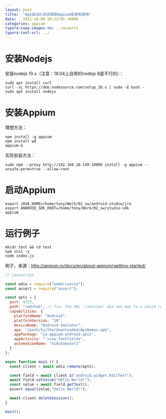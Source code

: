 ```yaml
---
layout: post
title:  "App自动化测试框架Appium安装和使用"
date:   2021-10-08 18:23:05 +0800
categories: appium
typora-copy-images-to: ../asserts
typora-root-url: ../
---
```



# 安装Nodejs
安装nodejs 10.x（注意：18.04上自带的nodejs 8是不行的）：
```
sudo apt install curl
curl -sL https://deb.nodesource.com/setup_10.x | sudo -E bash -
sudo apt install nodejs
```

# 安装Appium
理想方法：
```
npm install -g appium
npm install wd 
appium &

```

实际安装方法：
```
sudo npm --proxy http://192.168.10.149:10809 install -g appium --unsafe-perm=true --allow-root
```


# 启动Appium
```
export JAVA_HOME=/home/tony/Work/02_sw/android-studio/jre
export ANDROID_SDK_ROOT=/home/tony/Work/02_sw/studio-sdk
appium
```

# 运行例子
```
mkidr test && cd test
npm init -y
node index.js
```


例子，来源：http://appium.io/docs/en/about-appium/getting-started/
```javascript
// javascript

const wdio = require("webdriverio");
const assert = require("assert");

const opts = {
  port: 4723,
  path: "/wd/hub", // fix: The URL '/session' did not map to a valid resource
  capabilities: {
    platformName: "Android",
    platformVersion: "10",
    deviceName: "Android Emulator",
    app: "/path/to/the/downloaded/ApiDemos.apk",
    appPackage: "io.appium.android.apis",
    appActivity: ".view.TextFields",
    automationName: "UiAutomator2"
  }
};

async function main () {
  const client = await wdio.remote(opts);

  const field = await client.$("android.widget.EditText");
  await field.setValue("Hello World!");
  const value = await field.getText();
  assert.equal(value,"Hello World!");

  await client.deleteSession();
}

main();

```